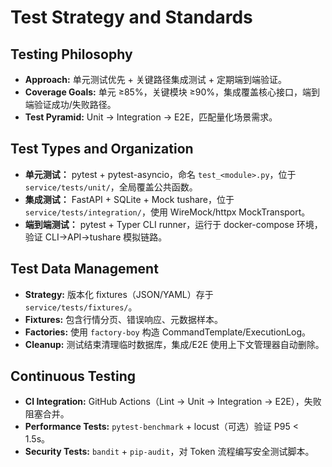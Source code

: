 # Test Strategy and Standards

## Testing Philosophy
- **Approach:** 单元测试优先 + 关键路径集成测试 + 定期端到端验证。
- **Coverage Goals:** 单元 ≥85%，关键模块 ≥90%，集成覆盖核心接口，端到端验证成功/失败路径。
- **Test Pyramid:** Unit → Integration → E2E，匹配量化场景需求。

## Test Types and Organization
- **单元测试：** pytest + pytest-asyncio，命名 `test_<module>.py`，位于 `service/tests/unit/`，全局覆盖公共函数。
- **集成测试：** FastAPI + SQLite + Mock tushare，位于 `service/tests/integration/`，使用 WireMock/httpx MockTransport。
- **端到端测试：** pytest + Typer CLI runner，运行于 docker-compose 环境，验证 CLI→API→tushare 模拟链路。

## Test Data Management
- **Strategy:** 版本化 fixtures（JSON/YAML）存于 `service/tests/fixtures/`。
- **Fixtures:** 包含行情分页、错误响应、元数据样本。
- **Factories:** 使用 `factory-boy` 构造 CommandTemplate/ExecutionLog。
- **Cleanup:** 测试结束清理临时数据库，集成/E2E 使用上下文管理器自动删除。

## Continuous Testing
- **CI Integration:** GitHub Actions（Lint → Unit → Integration → E2E），失败阻塞合并。
- **Performance Tests:** `pytest-benchmark` + locust（可选）验证 P95 < 1.5s。
- **Security Tests:** `bandit` + `pip-audit`，对 Token 流程编写安全测试脚本。
